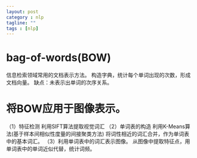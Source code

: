 ```yaml
---
layout: post
category : nlp
tagline: ""
tags : [nlp]
---
```



# bag-of-words(BOW)
信息检索领域常用的文档表示方法。
构造字典，统计每个单词出现的次数，形成文档向量。
缺点：未表示出单词的次序关系。

# 将BOW应用于图像表示。
（1）特征检测
	利用SIFT算法提取视觉词汇
（2）单词表的构造
	利用K-Means算法(基于样本间相似性度量的间接聚类方法) 将词性相近的词汇合并，作为单词表中的基本词汇。
（3）利用单词表中的词汇表示图像。
	从图像中提取特征点，用单词表中的单词近似代替，统计词频。

